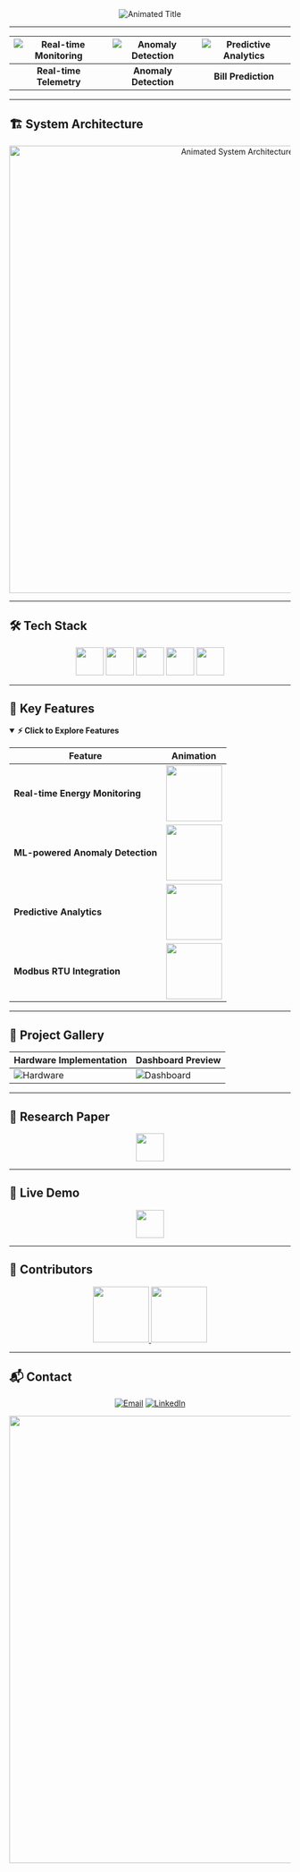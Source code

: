 <!-- Animated Banner with Gradient -->
<div align="center">
  <img src="https://readme-typing-svg.demolab.com?font=Fira+Code&weight=600&size=30&duration=4000&pause=1000&color=00F0FF&center=true&vCenter=true&width=800&height=80&lines=⚡+Advanced+Industrial+Energy+Monitoring+System;IoT+%2B+Embedded+%2B+Machine+Learning+%2B+Cloud" alt="Animated Title" />
</div>

---

<!-- Animated Feature Cards -->
<div align="center">
  
  | ![Real-time Monitoring](https://github.com/SP-XD/SP-XD/blob/main/images/devices/rtlsdr.gif?raw=true) | ![Anomaly Detection](https://github.com/SP-XD/SP-XD/blob/main/images/devices/ai.gif?raw=true) | ![Predictive Analytics](https://github.com/SP-XD/SP-XD/blob/main/images/devices/chip.gif?raw=true) |
  |:---:|:---:|:---:|
  | **Real-time Telemetry** | **Anomaly Detection** | **Bill Prediction** |
  
</div>

---

## 🏗️ System Architecture
<div align="center">
  <img src="https://github.com/SP-XD/SP-XD/blob/main/images/devices/embedded_arch.gif?raw=true" alt="Animated System Architecture" width="800"/>
</div>

---

## 🛠️ Tech Stack

<div align="center">
  
  <!-- Animated Tech Badges -->
  <img src="https://readme-components.vercel.app/api?component=logo&logo=c&text=C&animation=spin&fill=black&textfill=00599C" height="50"/>
  <img src="https://readme-components.vercel.app/api?component=logo&logo=python&text=Python&animation=pulse&fill=black&textfill=3776AB" height="50"/>
  <img src="https://readme-components.vercel.app/api?component=logo&logo=tensorflow&text=TF&animation=float&fill=black&textfill=FF6F00" height="50"/>
  <img src="https://readme-components.vercel.app/api?component=logo&logo=thingsboard&text=ThingsBoard&animation=shake&fill=5C2D91&textfill=white" height="50"/>
  <img src="https://readme-components.vercel.app/api?component=logo&logo=mqtt&text=MQTT&animation=bounce&fill=660066&textfill=white" height="50"/>

</div>

---

## 🌟 Key Features

<!-- Animated Feature List -->
<details open>
<summary><b>⚡ Click to Explore Features</b></summary>
  
| Feature | Animation |
|---------|-----------|
| **Real-time Energy Monitoring** | <img src="https://github.com/SP-XD/SP-XD/blob/main/images/devices/wave.gif?raw=true" width="100"> |
| **ML-powered Anomaly Detection** | <img src="https://github.com/SP-XD/SP-XD/blob/main/images/devices/radar.gif?raw=true" width="100"> |
| **Predictive Analytics** | <img src="https://github.com/SP-XD/SP-XD/blob/main/images/devices/graph.gif?raw=true" width="100"> |
| **Modbus RTU Integration** | <img src="https://github.com/SP-XD/SP-XD/blob/main/images/devices/serial.gif?raw=true" width="100"> |
  
</details>

---

## 📸 Project Gallery

<div align="center">
  
  | Hardware Implementation | Dashboard Preview |
  |-------------------------|-------------------|
  | ![Hardware](https://github.com/SP-XD/SP-XD/blob/main/images/devices/circuit.gif?raw=true) | ![Dashboard](https://github.com/SP-XD/SP-XD/blob/main/images/devices/dashboard.gif?raw=true) |
  
</div>

---

## 📄 Research Paper

<div align="center">
  <a href="Conference_Paper_IEMS_F.pdf">
    <img src="https://readme-components.vercel.app/api?component=logo&logo=pdf&text=Download+Research+Paper&animation=shake&fill=red&textfill=white" height="50"/>
  </a>
</div>

---

## 🚀 Live Demo

<div align="center">
  <a href="https://iems-user-interface-frontend.vercel.app">
    <img src="https://readme-components.vercel.app/api?component=button&text=Explore+Dashboard&animation=glow&fill=00F0FF&textfill=black" height="50"/>
  </a>
</div>

---

## 🤝 Contributors

<div align="center">
  
  <!-- Animated contributor cards -->
  <a href="https://github.com/yourprofile">
    <img src="https://readme-components.vercel.app/api?component=avatar&text=Pramodh+RS&animation=float&fill=random" width="100"/>
  </a>
  <a href="https://github.com/yourprofile">
    <img src="https://readme-components.vercel.app/api?component=avatar&text=Pavan+Reddy&animation=float&fill=random" width="100"/>
  </a>
  
</div>

---

## 📬 Contact

<div align="center">
  
  [![Email](https://readme-components.vercel.app/api?component=button&text=Email+Us&animation=pulse&fill=EA4335&logo=gmail)](mailto:youremail@example.com)
  [![LinkedIn](https://readme-components.vercel.app/api?component=button&text=Connect&animation=shake&fill=0A66C2&logo=linkedin)](https://linkedin.com/in/yourprofile)
  
</div>

<!-- Animated divider -->
<div align="center">
  <img src="https://github.com/SP-XD/SP-XD/blob/main/images/devices/divider.gif?raw=true" width="800"/>
</div>
